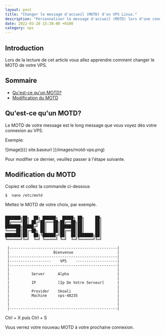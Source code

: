 ```yaml
---
layout: post
title: "Changer le message d'accueil (MOTD) d'un VPS Linux."
description: "Personnaliser le message d'accueil (MOTD) lors d'une connexion SSH à un VPS Linux"
date: 2022-03-20 15:30:00 +0100
category: vps
---
```


## Introduction

Lors de la lecture de cet article vous allez apprendre comment changer le MOTD de votre VPS.

## Sommaire
- [Qu'est-ce qu'un MOTD?](#quest-ce-quun-motd?)
- [Modification du MOTD](#modification-du-motd)

## Qu'est-ce qu'un MOTD?

Le MOTD de votre message est le long message que vous voyez dès votre connexion au VPS.

Exemple:

![image]({{ site.baseurl }}/images/motd-vps.png)

Pour modifier ce dernier, veuillez passer à l'étape suivante.

## Modification du MOTD

Copiez et collez la commande ci-dessous
```
$  nano /etc/motd
```

Mettez le MOTD de votre choix, par exemple.

```

███████╗██╗  ██╗ ██████╗  █████╗ ██╗     ██╗
██╔════╝██║ ██╔╝██╔═══██╗██╔══██╗██║     ██║
███████╗█████╔╝ ██║   ██║███████║██║     ██║
╚════██║██╔═██╗ ██║   ██║██╔══██║██║     ██║
███████║██║  ██╗╚██████╔╝██║  ██║███████╗██║
╚══════╝╚═╝  ╚═╝ ╚═════╝ ╚═╝  ╚═╝╚══════╝╚═╝
          
 |-------------------------------------------------|
 |                    Bienvenue                    |
 |-------------------------------------------------|
 |-------------------    VPS    -------------------|
 |-------------------------------------------------|
 |                                                 |
 |          Server      Alpha                      |
 |                                                 |
 |          IP          [Ip De Votre Serveur]      |
 |                                                 |
 |          Provider    Skoali                     |
 |          Machine     vps-48235                  |
 |                                                 |
 |                                                 |
 |-------------------------------------------------|

```

Ctrl + X puis Ctrl + S


Vous verrez votre nouveau MOTD à votre prochaine connexion.

